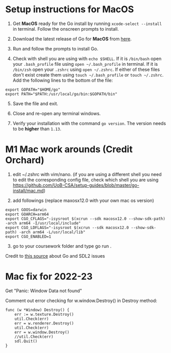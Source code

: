 # Setup instructions for MacOS

1. Get **MacOS** ready for the Go install by running `xcode-select --install` in terminal. Follow the onscreen prompts to install.

2. Download the latest release of Go for **MacOS** from [here](https://golang.org/dl/).

3. Run and follow the prompts to install Go.

4. Check with shell you are using with `echo $SHELL`. If it is `/bin/bash` open your `.bash_profile` file using `open ~/.bash_profile` in terminal. If it is `/bin/zsh` open your `.zshrc` using `open ~/.zshrc`. If either of these files don't exist create them using `touch ~/.bash_profile` or `touch ~/.zshrc`. Add the following lines to the bottom of the file:

```
export GOPATH="$HOME/go"
export PATH="$PATH:/usr/local/go/bin:$GOPATH/bin"
```

5. Save the file and exit.

6. Close and re-open any terminal windows.

7. Verify your installation with the command `go version`. The version needs to be **higher** than `1.13`.

# M1 Mac work arounds (Credit Orchard)

1. edit ~/.zshrc with vim/nano. (if you are using a different shell you need to edit the corresponding config file, check which shell you are using https://github.com/UoB-CSA/setup-guides/blob/master/go-install/mac.md)

2. add followings (replace maxosx12.0 with your own mac os version)

```
export GOOS=darwin
export GOARCH=arm64
export CGO_CFLAGS="-isysroot $(xcrun --sdk macosx12.0 --show-sdk-path) -arch arm64 -I/usr/local/include"
export CGO_LDFLAGS="-isysroot $(xcrun --sdk macosx12.0 --show-sdk-path) -arch arm64 -L/usr/local/lib"
export CGO_ENABLED=1
```

3. go to your coursework folder and type go run .

Credit to [this source](https://github.com/veandco/go-sdl2/issues/479) about Go and SDL2 issues

# Mac fix for 2022-23
Get "Panic: Window Data not found"

Comment out error checking for w.window.Destroy() in Destroy method:
```
func (w *Window) Destroy() {
	err := w.texture.Destroy()
	util.Check(err)
	err = w.renderer.Destroy()
	util.Check(err)
	err = w.window.Destroy()
	//util.Check(err)
	sdl.Quit()
}
```
